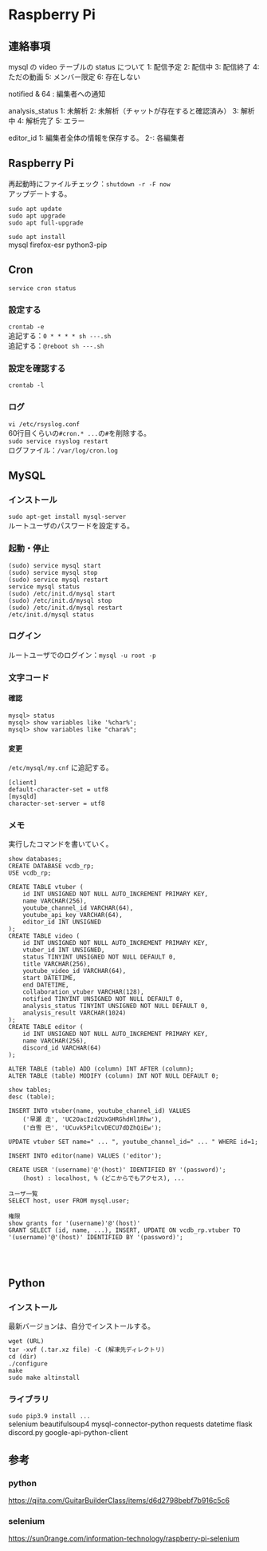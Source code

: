 # Raspberry Pi


## 連絡事項
mysql の video テーブルの status について
1: 配信予定
2: 配信中
3: 配信終了
4: ただの動画
5: メンバー限定
6: 存在しない

notified & 64 : 編集者への通知

analysis_status
1: 未解析
2: 未解析（チャットが存在すると確認済み）
3: 解析中
4: 解析完了
5: エラー

editor_id
1: 編集者全体の情報を保存する。
2-: 各編集者


## Raspberry Pi
再起動時にファイルチェック：`shutdown -r -F now`<br>
アップデートする。
```
sudo apt update
sudo apt upgrade
sudo apt full-upgrade
```
`sudo apt install`<br>
mysql
firefox-esr
python3-pip


## Cron
`service cron status`<br>
### 設定する
`crontab -e`<br>
追記する：`0 * * * * sh ---.sh`<br>
追記する：`@reboot sh ---.sh`<br>
### 設定を確認する
`crontab -l`<br>
### ログ
`vi /etc/rsyslog.conf`<br>
60行目くらいの`#cron.* ...`の`#`を削除する。<br>
`sudo service rsyslog restart`<br>
ログファイル：`/var/log/cron.log`<br>

## MySQL

### インストール
`sudo apt-get install mysql-server`<br>
ルートユーザのパスワードを設定する。

### 起動・停止
`(sudo) service mysql start`<br>
`(sudo) service mysql stop`<br>
`(sudo) service mysql restart`<br>
`service mysql status`<br>
`(sudo) /etc/init.d/mysql start`<br>
`(sudo) /etc/init.d/mysql stop`<br>
`(sudo) /etc/init.d/mysql restart`<br>
`/etc/init.d/mysql status`<br>

### ログイン
ルートユーザでのログイン：`mysql -u root -p`

### 文字コード

#### 確認
`mysql> status`<br>
`mysql> show variables like '%char%';`<br>
`mysql> show variables like "chara%";`<br>

#### 変更
`/etc/mysql/my.cnf` に追記する。
```
[client]
default-character-set = utf8
[mysqld]
character-set-server = utf8
```

### メモ
実行したコマンドを書いていく。
```
show databases;
CREATE DATABASE vcdb_rp;
USE vcdb_rp;

CREATE TABLE vtuber (
    id INT UNSIGNED NOT NULL AUTO_INCREMENT PRIMARY KEY,
    name VARCHAR(256),
    youtube_channel_id VARCHAR(64),
    youtube_api_key VARCHAR(64),
    editor_id INT UNSIGNED
);
CREATE TABLE video (
    id INT UNSIGNED NOT NULL AUTO_INCREMENT PRIMARY KEY,
    vtuber_id INT UNSIGNED,
    status TINYINT UNSIGNED NOT NULL DEFAULT 0,
    title VARCHAR(256),
    youtube_video_id VARCHAR(64),
    start DATETIME,
    end DATETIME,
    collaboration_vtuber VARCHAR(128),
    notified TINYINT UNSIGNED NOT NULL DEFAULT 0,
    analysis_status TINYINT UNSIGNED NOT NULL DEFAULT 0,
    analysis_result VARCHAR(1024)
);
CREATE TABLE editor (
    id INT UNSIGNED NOT NULL AUTO_INCREMENT PRIMARY KEY,
    name VARCHAR(256),
    discord_id VARCHAR(64)
);

ALTER TABLE (table) ADD (column) INT AFTER (column);
ALTER TABLE (table) MODIFY (column) INT NOT NULL DEFAULT 0;

show tables;
desc (table);

INSERT INTO vtuber(name, youtube_channel_id) VALUES
    ('早瀬 走', 'UC2OacIzd2UxGHRGhdHl1Rhw'),
    ('白雪 巴', 'UCuvk5PilcvDECU7dDZhQiEw');

UPDATE vtuber SET name=" ... ", youtube_channel_id=" ... " WHERE id=1;

INSERT INTO editor(name) VALUES ('editor');

CREATE USER '(username)'@'(host)' IDENTIFIED BY '(password)';
    (host) : localhost, % (どこからでもアクセス), ...

ユーザ一覧
SELECT host, user FROM mysql.user;

権限
show grants for '(username)'@'(host)'
GRANT SELECT (id, name, ...), INSERT, UPDATE ON vcdb_rp.vtuber TO '(username)'@'(host)' IDENTIFIED BY '(password)';




```


## Python

### インストール
最新バージョンは、自分でインストールする。
```
wget (URL)
tar -xvf (.tar.xz file) -C (解凍先ディレクトリ)
cd (dir)
./configure
make
sudo make altinstall
```

### ライブラリ
`sudo pip3.9 install ...`<br>
selenium
beautifulsoup4
mysql-connector-python
requests
datetime
flask
discord.py
google-api-python-client

## 参考

### python
https://qiita.com/GuitarBuilderClass/items/d6d2798bebf7b916c5c6

### selenium
https://sun0range.com/information-technology/raspberry-pi-selenium

